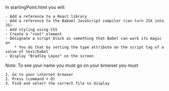 In startingPoint.html you will:

    - Add a reference to a React library
    - Add a reference to the Babael JavaScript compiler (can turn JSX into JS)
    - Add styling using CSS
    - Create a "root" element
    - Designate a script block as something that Babel can work its magic on
        * You do that by setting the type attribute on the script tag of a value of text/babel
    - Display "Bradley Lopez" on the screen


Note: To see your name you must go on your browser you must

    1. Go to your internet browser
    2. Press (command + O)
    3. Find and select the correct file to display
